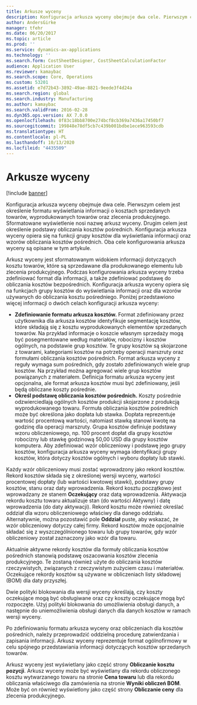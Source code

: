 ```yaml
---
title: Arkusze wyceny
description: Konfiguracja arkusza wyceny obejmuje dwa cele. Pierwszym celem jest określenie formatu wyświetlania informacji o kosztach sprzedanych towarów, wyprodukowanych towarów oraz zlecenia produkcyjnego. Sformatowane wyświetlenie nosi nazwę arkusz wyceny. Drugim celem jest określenie podstawy obliczania kosztów pośrednich. Konfiguracja arkusza wyceny opiera się na funkcji grupy kosztów dla wyświetlania informacji oraz wzorów obliczania kosztów pośrednich. Oba cele konfigurowania arkusza wyceny są opisane w tym artykule.
author: AndersGirke
manager: tfehr
ms.date: 06/20/2017
ms.topic: article
ms.prod: ''
ms.service: dynamics-ax-applications
ms.technology: ''
ms.search.form: CostSheetDesigner, CostSheetCalculationFactor
audience: Application User
ms.reviewer: kamaybac
ms.search.scope: Core, Operations
ms.custom: 53201
ms.assetid: e7d72b43-3892-49ae-8821-9eede3f4d24a
ms.search.region: global
ms.search.industry: Manufacturing
ms.author: kamaybac
ms.search.validFrom: 2016-02-28
ms.dyn365.ops.version: AX 7.0.0
ms.openlocfilehash: 0f83c18bb8700e274bcf8cb369a7436a17450bf7
ms.sourcegitcommit: 199848e78df5cb7c439b001bdbe1ece963593cdb
ms.translationtype: HT
ms.contentlocale: pl-PL
ms.lasthandoff: 10/13/2020
ms.locfileid: "4435509"
---
```

# <a name="costing-sheets"></a>Arkusze wyceny

[!include [banner](../includes/banner.md)]

Konfiguracja arkusza wyceny obejmuje dwa cele. Pierwszym celem jest określenie formatu wyświetlania informacji o kosztach sprzedanych towarów, wyprodukowanych towarów oraz zlecenia produkcyjnego. Sformatowane wyświetlenie nosi nazwę arkusz wyceny. Drugim celem jest określenie podstawy obliczania kosztów pośrednich. Konfiguracja arkusza wyceny opiera się na funkcji grupy kosztów dla wyświetlania informacji oraz wzorów obliczania kosztów pośrednich. Oba cele konfigurowania arkusza wyceny są opisane w tym artykule. 

Arkusz wyceny jest sformatowanym widokiem informacji dotyczących kosztu towarów, które są sprzedawane dla produkowanego elementu lub zlecenia produkcyjnego. Podczas konfigurowania arkusza wyceny trzeba zdefiniować format dla informacji, a także zdefiniować podstawę do obliczania kosztów bezpośrednich. Konfiguracja arkusza wyceny opiera się na funkcjach grupy kosztów do wyświetlania informacji oraz dla wzorów używanych do obliczania kosztu pośredniego. Poniżej przedstawiono więcej informacji o dwóch celach konfiguracji arkusza wyceny:
-   **Zdefiniowanie formatu arkusza kosztów.** Format zdefiniowany przez użytkownika dla arkusza kosztów identyfikuje segmentację kosztów, które składają się z kosztu wyprodukowanych elementów sprzedanych towarów. Na przykład informacje o koszcie własnym sprzedaży mogą być posegmentowane według materiałów, robocizny i kosztów ogólnych, na podstawie grup kosztów. Te grupy kosztów są skojarzone z towarami, kategoriami kosztów na potrzeby operacji marszruty oraz formułami obliczania kosztów pośrednich. Format arkusza wyceny z reguły wymaga sum pośrednich, gdy zostało zdefiniowanych wiele grup kosztów. Na przykład można agregować wiele grup kosztów powiązanych z materiałem. Definicja formatu arkusza wyceny jest opcjonalna, ale format arkusza kosztów musi być zdefiniowany, jeśli będą obliczane koszty pośrednie.
-   **Określ podstawę obliczania kosztów pośrednich.** Koszty pośrednie odzwierciedlają ogólnych kosztów produkcji skojarzone z produkcją wyprodukowanego towaru. Formuła obliczania kosztów pośrednich może być określona jako dopłata lub stawka. Dopłata reprezentuje wartość procentową wartości, natomiast stawką stanowi kwotę na godzinę dla operacji marszruty. Grupa kosztów definiuje podstawy wzoru obliczeniowego, np. 100 procent dopłat dla grupy kosztów robocizny lub stawkę godzinową 50,00 USD dla grupy kosztów komputera. Aby zdefiniować wzór obliczeniowy i podstawę jego grupy kosztów, konfiguracja arkusza wyceny wymaga identyfikacji grupy kosztów, która dotyczy kosztów ogólnych i wyboru dopłaty lub stawki.

Każdy wzór obliczeniowy musi zostać wprowadzony jako rekord kosztów. Rekord kosztów składa się z określonej wersji wyceny, wartości procentowej dopłaty (lub wartości kwotowej stawki), podstawy grupy kosztów, stanu oraz daty wprowadzenia. Rekord kosztu początkowo jest wprowadzany ze stanem **Oczekujący** oraz datą wprowadzenia. Aktywacja rekordu kosztu towaru aktualizuje stan (do wartości Aktywny) i datę wprowadzenia (do daty aktywacji). Rekord kosztu może również określać oddział dla wzoru obliczeniowego właściwy dla danego oddziału. Alternatywnie, można pozostawić pole **Oddział** puste, aby wskazać, że wzór obliczeniowy dotyczy całej firmy. Rekord kosztów może opcjonalnie składać się z wyszczególnionego towaru lub grupy towarów, gdy wzór obliczeniowy został zaznaczony jako wzór dla towaru. 

Aktualnie aktywne rekordy kosztów dla formuły obliczania kosztów pośrednich stanowią podstawę oszacowania kosztów zlecenia produkcyjnego. Te zostaną również użyte do obliczania kosztów rzeczywistych, związanych z rzeczywistym zużyciem czasu i materiałów. Oczekujące rekordy kosztów są używane w obliczeniach listy składowej (BOM) dla daty przyszłej. 

Dwie polityki blokowania dla wersji wyceny określają, czy koszty oczekujące mogą być obsługiwane oraz czy koszty oczekujące mogą być rozpoczęte. Użyj polityki blokowania do umożliwienia obsługi danych, a następnie do uniemożliwienia obsługi danych dla danych kosztów w ramach wersji wyceny. 

Po zdefiniowaniu formatu arkusza wyceny oraz obliczeniach dla kosztów pośrednich, należy przeprowadzić oddzielną procedurę zatwierdzania i zapisania informacji. Arkusz wyceny reprezentuje format ogólnofirmowy w celu spójnego przedstawiania informacji dotyczących kosztów sprzedanych towarów. 

Arkusz wyceny jest wyświetlany jako część strony **Obliczanie kosztu pozycji**. Arkusz wyceny może być wyświetlany dla rekordu obliczonego kosztu wytwarzanego towaru na stronie **Cena towaru** lub dla rekordu obliczania właściwego dla zamówienia na stronie **Wyniki obliczeń BOM**. Może być on również wyświetlony jako część strony **Obliczanie ceny** dla zlecenia produkcyjnego.





